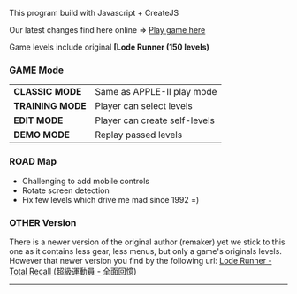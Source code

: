 
This program build with Javascript + CreateJS

Our latest changes find here online => [Play game here](https://angrybud.com/games/loderunner/)

Game levels include original <b>[Lode Runner (150 levels)</b>

### GAME Mode
<table>
<tr>
<td><b>CLASSIC MODE</b></td> 
<td>Same as APPLE-II play mode</td>
</tr>

<tr>
<td><b>TRAINING MODE</b></td> 
<td>Player can select levels</td>
</tr>

<tr>
<td><b>EDIT MODE</b></td> 
<td>Player can create self-levels</td>
</tr>

<tr>
<td><b>DEMO MODE</b></td> 
<td>Replay passed levels</td>
</tr>

</table>

### ROAD Map

- Challenging to add mobile controls
- Rotate screen detection
- Fix few levels which drive me mad since 1992 =)

### OTHER Version

There is a newer version of the original author (remaker) yet we stick to this one as it contains less gear, less menus, but only a game's originals levels. However that newer version you find by the following url: <a target="_blank" href="https://github.com/SimonHung/LodeRunner_TotalRecall">Lode Runner - Total Recall (超級運動員 - 全面回憶)</a>
 

------------------------------------
